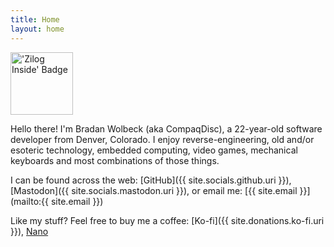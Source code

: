 ```yaml
---
title: Home
layout: home
---
```

<img class="float-right" src="/files/zilog_inside.gif" alt="'Zilog Inside' Badge" title="Imagine if your computer was running on a Zilog CPU..." width="100px">

Hello there! I'm Bradan Wolbeck (aka CompaqDisc), a 22-year-old software developer from Denver, Colorado. I enjoy reverse-engineering, old and/or esoteric technology, embedded computing, video games, mechanical keyboards and most combinations of those things.

I can be found across the web: [GitHub]({{ site.socials.github.uri }}), [Mastodon]({{ site.socials.mastodon.uri }}), or email me: [{{ site.email }}](mailto:{{ site.email }})

Like my stuff? Feel free to buy me a coffee: [Ko-fi]({{ site.donations.ko-fi.uri }}), <span class="nano_qr"><a href="{{ site.donations.nano.uri }}">Nano</a><span id="qrTarget"></span></span>

<style>
.nano_qr {
    position: relative;
}

.nano_qr span {
    display: none;
}

.nano_qr:hover span {
    display: block;
    position: absolute;
    z-index: 1000;
    left: 50px;
    top: 25px;
    background-color: #fff;
    padding: 0px;
    border: 2px solid black;
    border-radius: 0px;
}

#qrTarget {
  width: 200px;
  height: 200px;
}
</style>
<script src="https://larsjung.de/kjua/latest/kjua-0.9.0.min.js"></script>
<script>
var el = kjua({text: '{{ site.donations.nano.uri }}', rounded: 100, quiet: 1});
document.querySelector('#qrTarget').appendChild(el);
</script>
